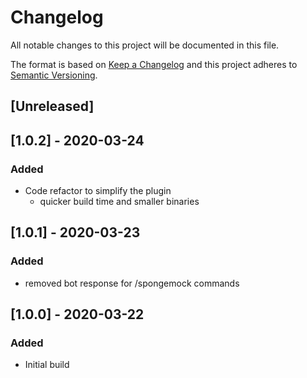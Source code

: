 # Changelog
All notable changes to this project will be documented in this file.

The format is based on [Keep a Changelog](http://keepachangelog.com/en/1.0.0/)
and this project adheres to [Semantic Versioning](http://semver.org/spec/v2.0.0.html).

## [Unreleased]

## [1.0.2] - 2020-03-24
### Added
- Code refactor to simplify the plugin
    - quicker build time and smaller binaries
    
## [1.0.1] - 2020-03-23
### Added
- removed bot response for /spongemock commands

## [1.0.0] - 2020-03-22
### Added
- Initial build
